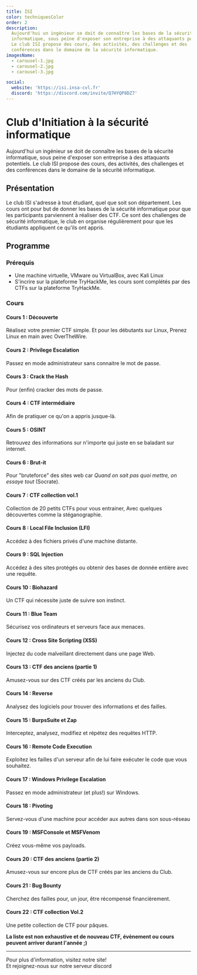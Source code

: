 ```yaml
---
title: ISI
color: techniquesColor
order: 2
description:
  Aujourd'hui un ingénieur se doit de connaître les bases de la sécurité
  informatique, sous peine d'exposer son entreprise à des attaquants potentiels.
  Le club ISI propose des cours, des activités, des challenges et des
  conférences dans le domaine de la sécurité informatique.
imagesName:
  - carousel-1.jpg
  - carousel-2.jpg
  - carousel-3.jpg

social:
  website: 'https://isi.insa-cvl.fr'
  discord: 'https://discord.com/invite/Q7HYQP8DZ7'
---
```


# Club d'Initiation à la sécurité informatique

<campus-center>
  <campus-responsive-image
    folder-name="federation/techniques/isi"
    name="logo.jpg"
    max-width="400"></campus-responsive-image>
</campus-center>

Aujourd'hui un ingénieur se doit de connaître les bases de la sécurité
informatique, sous peine d'exposer son entreprise à des attaquants potentiels.
Le club ISI propose des cours, des activités, des challenges et des conférences
dans le domaine de la sécurité informatique.

## Présentation

Le club ISI s'adresse à tout étudiant, quel que soit son département. Les cours
ont pour but de donner les bases de la sécurité informatique pour que les
participants parviennent à réaliser des CTF. Ce sont des challenges de sécurité
informatique, le club en organise régulièrement pour que les étudiants
appliquent ce qu'ils ont appris.

<campus-center>
  <campus-carousel :names="imagesName" folder-name="federation/techniques/isi"></campus-carousel>
</campus-center>

## Programme

### Prérequis

- Une machine virtuelle, VMware ou VirtualBox, avec Kali Linux
- S'incrire sur la plateforme TryHackMe, les cours sont complétés par des CTFs
  sur la plateforme TryHackMe.

### Cours

#### Cours 1 : Découverte

Réalisez votre premier CTF simple. Et pour les débutants sur Linux, Prenez Linux
en main avec OverTheWire.

#### Cours 2 : Privilege Escalation

Passez en mode administrateur sans connaitre le mot de passe.

#### Cours 3 : Crack the Hash

Pour (enfin) cracker des mots de passe.

#### Cours 4 : CTF intermédiaire

Afin de pratiquer ce qu'on a appris jusque-là.

#### Cours 5 : OSINT

Retrouvez des informations sur n'importe qui juste en se baladant sur internet.

#### Cours 6 : Brut-it

Pour "bruteforce" des sites web car _Quand on sait pas quoi mettre, on essaye
tout_ (Socrate).

#### Cours 7 : CTF collection vol.1

Collection de 20 petits CTFs pour vous entrainer, Avec quelques découvertes
comme la stéganographie.

#### Cours 8 : Local File Inclusion (LFI)

Accédez à des fichiers privés d'une machine distante.

#### Cours 9 : SQL Injection

Accédez à des sites protégés ou obtenir des bases de donnée entière avec une
requête.

#### Cours 10 : Biohazard

Un CTF qui nécessite juste de suivre son instinct.

#### Cours 11 : Blue Team

Sécurisez vos ordinateurs et serveurs face aux menaces.

#### Cours 12 : Cross Site Scripting (XSS)

Injectez du code malveillant directement dans une page Web.

#### Cours 13 : CTF des anciens (partie 1)

Amusez-vous sur des CTF créés par les anciens du Club.

#### Cours 14 : Reverse

Analysez des logiciels pour trouver des informations et des failles.

#### Cours 15 : BurpsSuite et Zap

Interceptez, analysez, modifiez et répétez des requêtes HTTP.

#### Cours 16 : Remote Code Execution

Exploitez les failles d'un serveur afin de lui faire exécuter le code que vous
souhaitez.

#### Cours 17 : Windows Privilege Escalation

Passez en mode administrateur (et plus!) sur Windows.

#### Cours 18 : Pivoting

Servez-vous d'une machine pour accéder aux autres dans son sous-réseau

#### Cours 19 : MSFConsole et MSFVenom

Créez vous-même vos payloads.

#### Cours 20 : CTF des anciens (partie 2)

Amusez-vous sur encore plus de CTF créés par les anciens du Club.

#### Cours 21 : Bug Bounty

Cherchez des failles pour, un jour, être récompensé financièrement.

#### Cours 22 : CTF collection Vol.2

Une petite collection de CTF pour pâques.

**La liste est non exhaustive et de nouveau CTF, évènement ou cours peuvent
arriver durant l'année ;)**

---

<campus-center>Pour plus d'information, visitez notre site!</br> Et
rejoignez-nous sur notre serveur discord</campus-center>
<campus-social :social="social" :color="color"></campus-social>
